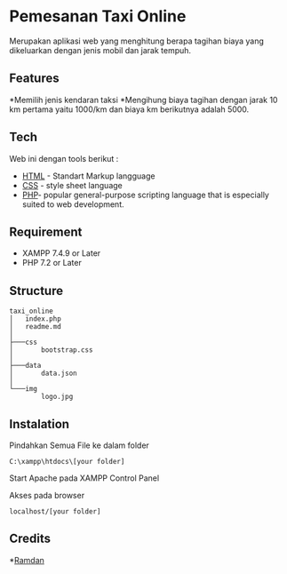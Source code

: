 # Pemesanan Taxi Online

Merupakan aplikasi web yang menghitung berapa tagihan biaya yang dikeluarkan dengan jenis mobil dan jarak tempuh.

## Features

*Memilih jenis kendaran taksi
*Mengihung biaya tagihan dengan jarak 10 km pertama yaitu 1000/km dan biaya km berikutnya adalah 5000.

## Tech

Web ini dengan tools berikut :

- [HTML](https://www.w3schools.com/html/) - Standart Markup langguage
- [CSS](https://www.w3schools.com/css/) - style sheet language
- [PHP](https://www.php.net/)- popular general-purpose scripting language that is especially suited to web development.

## Requirement

- XAMPP 7.4.9 or Later
- PHP 7.2 or Later

## Structure

```
taxi_online
│   index.php
│   readme.md
│
├───css
│       bootstrap.css
│
├───data
│       data.json
│
└───img
        logo.jpg

```

## Instalation

Pindahkan Semua File ke dalam folder

    C:\xampp\htdocs\[your folder]

Start Apache pada XAMPP Control Panel

Akses pada browser

    localhost/[your folder]

## Credits

\*[Ramdan](https://www.linkedin.com/in/onlyramdan/)

